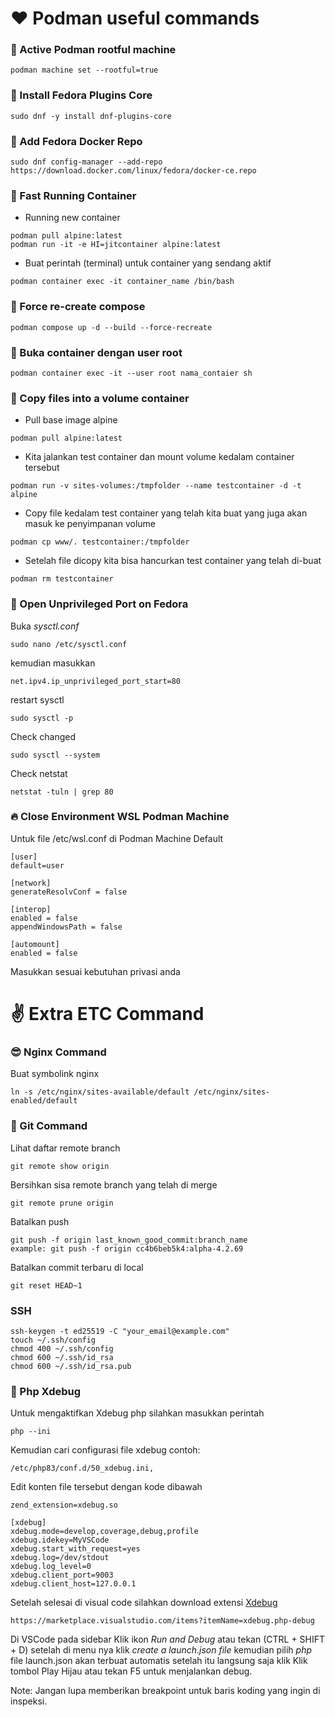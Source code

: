 # ❤️ Podman useful commands

### 🫛 Active Podman rootful machine

```
podman machine set --rootful=true
```

### 🫛 Install Fedora Plugins Core

```
sudo dnf -y install dnf-plugins-core
```

### 🫛 Add Fedora Docker Repo

```
sudo dnf config-manager --add-repo https://download.docker.com/linux/fedora/docker-ce.repo
```

### 🚀 Fast Running Container

-   Running new container

```
podman pull alpine:latest
podman run -it -e HI=jitcontainer alpine:latest
```

-   Buat perintah (terminal) untuk container yang sendang aktif

```
podman container exec -it container_name /bin/bash
```

### 🚀 Force re-create compose

```
podman compose up -d --build --force-recreate
```

### 🫛 Buka container dengan user root

```
podman container exec -it --user root nama_contaier sh
```

### 🫛 Copy files into a volume container

-   Pull base image alpine

```
podman pull alpine:latest
```

-   Kita jalankan test container dan mount volume kedalam container tersebut

```
podman run -v sites-volumes:/tmpfolder --name testcontainer -d -t alpine
```

-   Copy file kedalam test container yang telah kita buat yang juga akan masuk ke penyimpanan volume

```
podman cp www/. testcontainer:/tmpfolder
```

-   Setelah file dicopy kita bisa hancurkan test container yang telah di-buat

```
podman rm testcontainer
```

### 🫛 Open Unprivileged Port on Fedora

Buka _sysctl.conf_

```
sudo nano /etc/sysctl.conf
```

kemudian masukkan

```
net.ipv4.ip_unprivileged_port_start=80
```

restart sysctl

```
sudo sysctl -p
```

Check changed

```
sudo sysctl --system
```

Check netstat

```
netstat -tuln | grep 80
```

### 🔥 Close Environment WSL Podman Machine

Untuk file /etc/wsl.conf di Podman Machine Default

```
[user]
default=user

[network]
generateResolvConf = false

[interop]
enabled = false
appendWindowsPath = false

[automount]
enabled = false
```

Masukkan sesuai kebutuhan privasi anda

# ✌️ Extra ETC Command

### 😎 Nginx Command

Buat symbolink nginx

```
ln -s /etc/nginx/sites-available/default /etc/nginx/sites-enabled/default
```

### 🤩 Git Command

Lihat daftar remote branch

```
git remote show origin
```

Bersihkan sisa remote branch yang telah di merge

```
git remote prune origin
```

Batalkan push

```
git push -f origin last_known_good_commit:branch_name
example: git push -f origin cc4b6beb5k4:alpha-4.2.69
```

Batalkan commit terbaru di local

```
git reset HEAD~1
```

### SSH
```
ssh-keygen -t ed25519 -C "your_email@example.com"
touch ~/.ssh/config
chmod 400 ~/.ssh/config
chmod 600 ~/.ssh/id_rsa
chmod 600 ~/.ssh/id_rsa.pub
```

### 🫛 Php Xdebug
Untuk mengaktifkan Xdebug php silahkan masukkan perintah

```
php --ini
```

Kemudian cari configurasi file xdebug contoh: 

```
/etc/php83/conf.d/50_xdebug.ini,
```

Edit konten file tersebut dengan kode dibawah 

```
zend_extension=xdebug.so

[xdebug]
xdebug.mode=develop,coverage,debug,profile
xdebug.idekey=MyVSCode
xdebug.start_with_request=yes
xdebug.log=/dev/stdout
xdebug.log_level=0
xdebug.client_port=9003
xdebug.client_host=127.0.0.1
```

Setelah selesai di visual code silahkan download extensi [Xdebug](https://marketplace.visualstudio.com/items?itemName=xdebug.php-debug)

```
https://marketplace.visualstudio.com/items?itemName=xdebug.php-debug
```

Di VSCode pada sidebar Klik ikon _Run and Debug_ atau tekan (CTRL + SHIFT + D) setelah di menu nya klik _create a launch.json file_ kemudian pilih _php_ file launch.json akan terbuat automatis setelah itu langsung saja klik Klik tombol Play Hijau atau tekan F5 untuk menjalankan debug. 

Note: Jangan lupa memberikan breakpoint untuk baris koding yang ingin di inspeksi.
